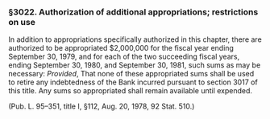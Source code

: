 ### §3022. Authorization of additional appropriations; restrictions on use ###

In addition to appropriations specifically authorized in this chapter, there are authorized to be appropriated $2,000,000 for the fiscal year ending September 30, 1979, and for each of the two succeeding fiscal years, ending September 30, 1980, and September 30, 1981, such sums as may be necessary: *Provided*, That none of these appropriated sums shall be used to retire any indebtedness of the Bank incurred pursuant to section 3017 of this title. Any sums so appropriated shall remain available until expended.

(Pub. L. 95–351, title I, §112, Aug. 20, 1978, 92 Stat. 510.)